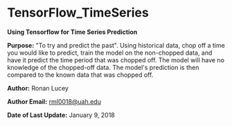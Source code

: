 # TensorFlow_TimeSeries

**Using Tensorflow for Time Series Prediction**

**Purpose:** "To try and predict the past". Using historical data, chop off a time you would like to predict, train the model on the non-chopped data, and have it predict the time period that was chopped off. The model will have no knowledge of the chopped-off data. The model's prediction is then compared to the known data that was chopped off.

**Author:** Ronan Lucey

**Author Email:** rml0018@uah.edu

**Date of Last Update:** January 9, 2018
